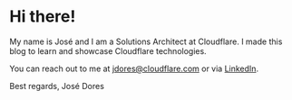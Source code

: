 # Hi there!

My name is José and I am a Solutions Architect at Cloudflare.
I made this blog to learn and showcase Cloudflare technologies.

You can reach out to me at jdores@cloudflare.com or via [LinkedIn](https://www.linkedin.com/in/josemdores/).

Best regards,
José Dores
